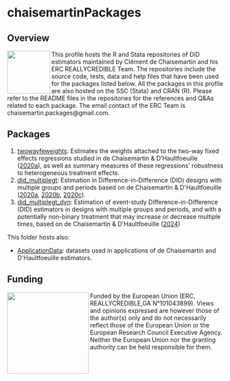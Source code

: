 # chaisemartinPackages
## Overview
<img align = "left" src='https://github.com/chaisemartinPackages/chaisemartinPackages/assets/125619230/4f291158-26c6-4e32-a2e4-d76e02a58249' width='100'/> 
This profile hosts the R and Stata repositories of DiD estimators maintained by Clément de Chaisemartin and his ERC REALLYCREDIBLE Team. 
The repositories include the source code, tests, data and help files that have been used for the packages listed below. 
All the packages in this profile are also hosted on the SSC (Stata) and CRAN (R).  
Please refer to the README files in the repositories for the references and Q&As related to each package.
The email contact of the ERC Team is chaisemartin.packages@gmail.com.

## Packages
1. [twowayfeweights](https://github.com/chaisemartinPackages/twowayfeweights.git): Estimates the weights attached to the two-way fixed effects regressions studied in de Chaisemartin & D’Haultfoeuille ([2020a](https://www.aeaweb.org/articles?id=10.1257/aer.20181169)), as well as summary measures of these regressions’ robustness to heterogeneous treatment effects.
2. [did_multiplegt](https://github.com/chaisemartinPackages/did_multiplegt.git): Estimation in Difference-in-Difference (DID) designs with multiple groups and periods based on de Chaisemartin & D'Haultfoeuille ([2020a](https://www.aeaweb.org/articles?id=10.1257/aer.20181169), [2020b](https://papers.ssrn.com/sol3/papers.cfm?abstract_id=3731856), [2020c](https://papers.ssrn.com/sol3/papers.cfm?abstract_id=3751060)).
3. [did_multiplegt_dyn](https://github.com/chaisemartinPackages/did_multiplegt_dyn.git): Estimation of event-study Difference-in-Difference (DID) estimators in designs with multiple groups and periods, and with a potentially non-binary treatment that may increase or decrease multiple times, based on de Chaisemartin & D'Haultfoeuille ([2024](https://papers.ssrn.com/sol3/papers.cfm?abstract_id=3731856))

This folder hosts also:
+ [ApplicationData](https://github.com/chaisemartinPackages/ApplicationData.git): datasets used in applications of de Chaisemartin and D'Haultfoeuille estimators.

## Funding

<img align = "left" src ='https://github.com/chaisemartinPackages/chaisemartinPackages/assets/125619230/099170e6-178a-43df-80fc-6233e7720d7d' width = '190'/> Funded by the European Union (ERC, REALLYCREDIBLE,GA N°101043899). Views and opinions expressed are however those of the author(s) only and do not necessarily reflect those of the European Union or the European Research Council Executive Agency. Neither the European Union nor the granting authority can be held responsible for them.







